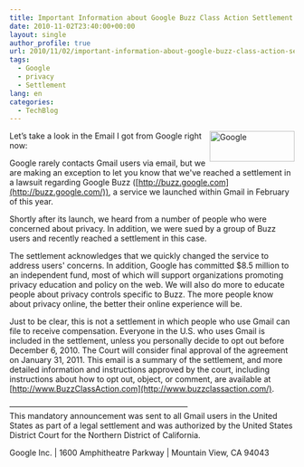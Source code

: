```yaml
---
title: Important Information about Google Buzz Class Action Settlement
date: 2010-11-02T23:40:00+00:00
layout: single
author_profile: true
url: 2010/11/02/important-information-about-google-buzz-class-action-settlement/
tags:
  - Google
  - privacy
  - Settlement
lang: en
categories: 
  - TechBlog
---
```

[<img title="Google" border="0" alt="Google" align="right" src="http://lh4.ggpht.com/_vaUVXcmC3OI/TNCaevZ1wAI/AAAAAAAAC_s/UgLUJoR2KMY/Google_thumb%5B2%5D.png?imgmax=800" width="150" height="54" />](http://lh3.ggpht.com/_vaUVXcmC3OI/TNCaZ34j14I/AAAAAAAAC_o/Zwyblwl9z00/s1600-h/Google%5B4%5D.png)Let’s take a look in the Email I got from Google right now:

Google rarely contacts Gmail users via email, but we are making an exception to let you know that we've reached a settlement in a lawsuit regarding Google Buzz ([http://buzz.google.com](http://buzz.google.com/)), a service we launched within Gmail in February of this year.

Shortly after its launch, we heard from a number of people who were concerned about privacy. In addition, we were sued by a group of Buzz users and recently reached a settlement in this case.

The settlement acknowledges that we quickly changed the service to address users' concerns. In addition, Google has committed $8.5 million to an independent fund, most of which will support organizations promoting privacy education and policy on the web. We will also do more to educate people about privacy controls specific to Buzz. The more people know about privacy online, the better their online experience will be.

Just to be clear, this is not a settlement in which people who use Gmail can file to receive compensation. Everyone in the U.S. who uses Gmail is included in the settlement, unless you personally decide to opt out before December 6, 2010. The Court will consider final approval of the agreement on January 31, 2011. This email is a summary of the settlement, and more detailed information and instructions approved by the court, including instructions about how to opt out, object, or comment, are available at [http://www.BuzzClassAction.com](http://www.buzzclassaction.com/).

——————————————————————–  
This mandatory announcement was sent to all Gmail users in the United States as part of a legal settlement and was authorized by the United States District Court for the Northern District of California.

Google Inc. | 1600 Amphitheatre Parkway | Mountain View, CA 94043